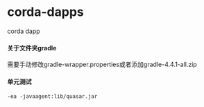 # corda-dapps
corda dapp 

#### 关于文件夹gradle 
需要手动修改gradle-wrapper.properties或者添加gradle-4.4.1-all.zip

#### 单元测试
```
-ea -javaagent:lib/quasar.jar
```
